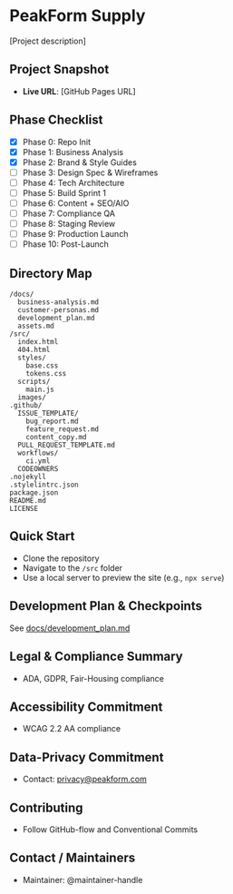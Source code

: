 # PeakForm Supply

[Project description]

## Project Snapshot

- **Live URL**: [GitHub Pages URL]

## Phase Checklist

- [x] Phase 0: Repo Init
- [x] Phase 1: Business Analysis
- [x] Phase 2: Brand & Style Guides
- [ ] Phase 3: Design Spec & Wireframes
- [ ] Phase 4: Tech Architecture
- [ ] Phase 5: Build Sprint 1
- [ ] Phase 6: Content + SEO/AIO
- [ ] Phase 7: Compliance QA
- [ ] Phase 8: Staging Review
- [ ] Phase 9: Production Launch
- [ ] Phase 10: Post-Launch

## Directory Map

```
/docs/
  business-analysis.md
  customer-personas.md
  development_plan.md
  assets.md
/src/
  index.html
  404.html
  styles/
    base.css
    tokens.css
  scripts/
    main.js
  images/
.github/
  ISSUE_TEMPLATE/
    bug_report.md
    feature_request.md
    content_copy.md
  PULL_REQUEST_TEMPLATE.md
  workflows/
    ci.yml
  CODEOWNERS
.nojekyll
.stylelintrc.json
package.json
README.md
LICENSE
```

## Quick Start

- Clone the repository
- Navigate to the `/src` folder
- Use a local server to preview the site (e.g., `npx serve`)

## Development Plan & Checkpoints

See [docs/development_plan.md](docs/development_plan.md)

## Legal & Compliance Summary

- ADA, GDPR, Fair-Housing compliance

## Accessibility Commitment

- WCAG 2.2 AA compliance

## Data-Privacy Commitment

- Contact: privacy@peakform.com

## Contributing

- Follow GitHub-flow and Conventional Commits

## Contact / Maintainers

- Maintainer: @maintainer-handle
